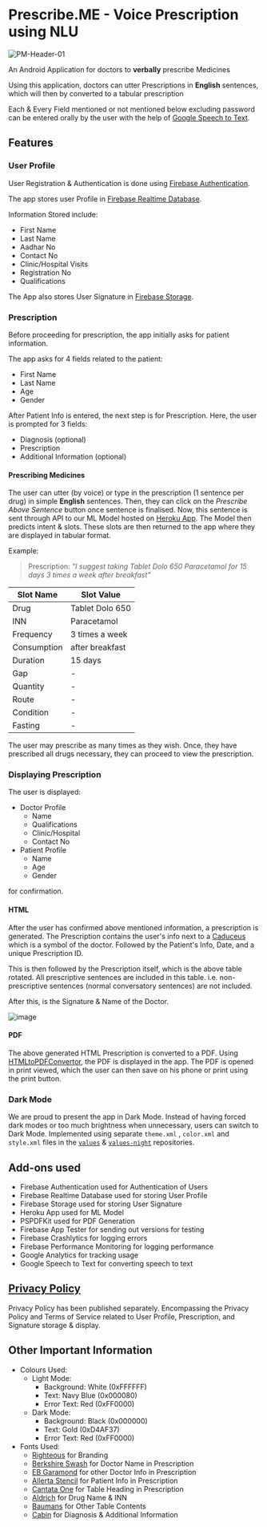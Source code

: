 # Prescribe.ME - Voice Prescription using NLU

![PM-Header-01](https://user-images.githubusercontent.com/96186273/151930633-2cfde444-eebe-4c7f-8cbe-6cb962e69b00.jpg)

An Android Application for doctors to **verbally** prescribe Medicines

Using this application, doctors can utter Prescriptions in **English** sentences, which will then by converted to a tabular prescription

Each & Every Field mentioned or not mentioned below excluding password can be entered orally by the user with the help of [Google Speech to Text](https://cloud.google.com/speech-to-text).

## Features

### User Profile

User Registration & Authentication is done using [Firebase Authentication](https://firebase.google.com/docs/auth).

The app stores user Profile in [Firebase Realtime Database](https://firebase.google.com/docs/database).

Information Stored include:

* First Name
* Last Name
* Aadhar No
* Contact No
* Clinic/Hospital Visits
* Registration No
* Qualifications

The App also stores User Signature in [Firebase Storage](https://firebase.google.com/docs/storage).

### Prescription

Before proceeding for prescription, the app initially asks for patient information.

The app asks for 4 fields related to the patient:

* First Name
* Last Name
* Age
* Gender

After Patient Info is entered, the next step is for Prescription.
Here, the user is prompted for 3 fields:

* Diagnosis (optional)
* Prescription
* Additional Information (optional)

#### **Prescribing Medicines**

The user can utter (by voice) or type in the prescription (1 sentence per drug) in simple **English** sentences. Then, they can click on the _Prescribe Above Sentence_ button once sentence is finalised. Now, this sentence is sent through API to our ML Model hosted on [Heroku App](https://devcenter.heroku.com/). The Model then predicts intent & slots. These slots are then returned to the app where they are displayed in tabular format.

Example:

> Prescription: _"I suggest taking Tablet Dolo 650 Paracetamol for 15 days 3 times a week after breakfast"_

|Slot Name|Slot Value|
|---------|----------|
|Drug|Tablet Dolo 650|
|INN|Paracetamol|
|Frequency|3 times a week|
|Consumption|after breakfast|
|Duration|15 days|
|Gap|-|
|Quantity|-|
|Route|-|
|Condition|-|
|Fasting|-|

The user may prescribe as many times as they wish. Once, they have prescribed all drugs necessary, they can proceed to view the prescription.

### Displaying Prescription

The user is displayed:

* Doctor Profile
  * Name
  * Qualifications
  * Clinic/Hospital
  * Contact No
* Patient Profile
  * Name
  * Age
  * Gender

for confirmation.

#### **HTML**

After the user has confirmed above mentioned information, a prescription is generated. The Prescription contains the user's info next to a [Caduceus](https://en.wikipedia.org/wiki/Caduceus) which is a symbol of the doctor. Followed by the Patient's Info, Date, and a unique Prescription ID.

This is then followed by the Prescription itself, which is the above table rotated. All prescriptive sentences are included in this table. i.e. non-prescriptive sentences (normal conversatory sentences) are not included.

After this, is the Signature & Name of the Doctor.

![image](https://user-images.githubusercontent.com/96186273/151956042-bb13f903-c3fb-4b66-96de-7de5c5fd783c.png)


#### **PDF**

The above generated HTML Prescription is converted to a PDF. Using [HTMLtoPDFConvertor](https://github.com/mddanishansari/html-to-pdf-convertor), the PDF is displayed in the app. The PDF is opened in print viewed, which the user can then save on his phone or print using the print button.

### Dark Mode

We are proud to present the app in Dark Mode. Instead of having forced dark modes or too much brightness when unnecessary, users can switch to Dark Mode. Implemented using separate `theme.xml` , `color.xml` and `style.xml` files in the [`values`](https://github.com/me-prescribe/Prescribe.ME/tree/master/app/src/main/res/values) & [`values-night`](https://github.com/me-prescribe/Prescribe.ME/tree/master/app/src/main/res/values-night) repositories.

## Add-ons used

* Firebase Authentication used for Authentication of Users
* Firebase Realtime Database used for storing User Profile
* Firebase Storage used for storing User Signature
* Heroku App used for ML Model
* PSPDFKit used for PDF Generation
* Firebase App Tester for sending out versions for testing
* Firebase Crashlytics for logging errors
* Firebase Performance Monitoring for logging performance
* Google Analytics for tracking usage
* Google Speech to Text for converting speech to text

## [Privacy Policy](https://github.com/me-prescribe/Prescribe.ME/PRIVACY.MD)

Privacy Policy has been published separately. Encompassing the Privacy Policy and Terms of Service related to User Profile, Prescription, and Signature storage & display.

## Other Important Information

* Colours Used:
  * Light Mode:
    * Background: White (0xFFFFFF)
    * Text: Navy Blue (0x000080)
    * Error Text: Red (0xFF0000)
  * Dark Mode:
    * Background: Black (0x000000)
    * Text: Gold (0xD4AF37)
    * Error Text: Red (0xFF0000)
* Fonts Used:
  * [Righteous](https://fonts.google.com/specimen/Righteous) for Branding
  * [Berkshire Swash](https://fonts.google.com/specimen/Berkshire+Swash) for Doctor Name in Prescription
  * [EB Garamond](https://fonts.google.com/specimen/EB+Garamond) for other Doctor Info in Prescription
  * [Allerta Stencil](https://fonts.google.com/specimen/Allerta+Stencil) for Patient Info in Prescription
  * [Cantata One](https://fonts.google.com/specimen/Cantata+One) for Table Heading in Prescription
  * [Aldrich](https://fonts.google.com/specimen/Aldrich) for Drug Name & INN
  * [Baumans](https://fonts.google.com/specimen/Baumans) for Other Table Contents
  * [Cabin](https://fonts.google.com/specimen/Cabin) for Diagnosis & Additional Information
